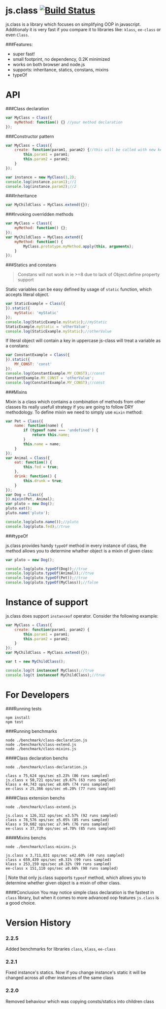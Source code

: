 js.class [![Build Status](https://travis-ci.org/dkraczkowski/js.class.svg?branch=master)](https://travis-ci.org/dkraczkowski/js.class)
========

js.class is a library which focuses on simplifying OOP in javascript. Additionaly it is very fast if you compare it to libraries like: `klass`, `ee-class` or even `Class`.


###Features:
 - super fast!
 - small footprint, no dependency, 0.2K minimized
 - works on both browser and node.js
 - supports: inheritance, statics, constans, mixins
 - typeOf

API
=========================

###Class declaration

```js
var MyClass = Class({
    myMethod: function() {} //your method declaration
});
```

###Constructor pattern

```js
var MyClass = Class({
    create: function(param1, param2) {//this will be called with new keyword
        this.param1 = param1;
        this.param2 = param2;
    }
});

var instance = new MyClass(1,2);
console.log(instance.param1);//1
console.log(instance.param2);//2
```

###Inheritance
```js
var MyChildClass = MyClass.extend({});
```

###Invoking overridden methods
```js
var MyClass = Class({
    myMethod: function() {};
});
var MyChildClass = MyClass.extend({
    myMethod: function() {
        MyClass.prototype.myMethod.apply(this, arguments);
    }
});
```

###Statics and constans
> Constans will not work in ie >=8 due to lack of Object.define property support


Static variables can be easy defined by usage of `static` function, which accepts literal object.

```js
var StaticExample = Class({
}).static({
    myStatic: 'myStatic'
});
console.log(StaticExample.myStatic);//myStatic
StaticExample.myStatic = 'otherValue';
console.log(StaticExample.myStatic);//otherValue
```

If literal object will contain a key in uppercase js-class will treat a variable as a constans:
```js
var ConstantExample = Class({
}).static({
    MY_CONST: 'const'
});
console.log(ConstantExample.MY_CONST);//const
ConstantExample.MY_CONST = 'otherValue';
console.log(ConstantExample.MY_CONST);//const
```

###Mixins

Mixin is a class which contains a combination of methods from other classes
Its really usefull strategy if you are going to follow DRY methodology.
To define mixin we need to simply use `mixin` method:
```js
var Pet = Class({
    name: function(name) {
        if (typeof name === 'undefined') {
            return this.name;
        }
        this.name = name;
    }
});
var Animal = Class({
    eat: function() {
        this.fed = true;
    },
    drink: function() {
        this.drunk = true;
    }
});
var Dog = Class({
}).mixin(Pet, Animal);
var pluto = new Dog();
pluto.eat();
pluto.name('pluto');

console.log(pluto.name());//pluto
console.log(pluto.fed);//true
```

###typeOf

js.class provides handy `typeOf` method in every instance of class,
the method allows you to determine whather object is a mixin of given class:

```js
var pluto = new Dog();

console.log(pluto.typeOf(Dog));//true
console.log(pluto.typeOf(Animal));//true
console.log(pluto.typeOf(Pet));//true
console.log(pluto.typeOf(MyClass));//false
```

Instance of support
===================
js.class does support `instanceof` operator. Consider the following example:

```js
var MyClass = Class({
    create: function(param1, param2) {
        this.param1 = param1;
        this.param2 = param2;
    }
});
var MyChildClass = MyClass.extend({});

var t = new MyChildClass();

console.log(t instanceof MyClass);//true
console.log(t instanceof MyChildClass);//true
```

For Developers
==============
###Running tests
```
npm install
npm test
```
###Running benchmarks
```
node ./benchmark/class-declaration.js
node ./benchmark/class-extend.js
node ./benchmark/class-mixins.js
```

####Class declaration benchs
```
node ./benchmark/class-declaration.js

class x 75,624 ops/sec ±3.23% (86 runs sampled)
js.class x 50,721 ops/sec ±9.67% (63 runs sampled)
klass x 44,743 ops/sec ±8.60% (74 runs sampled)
ee-class x 25,366 ops/sec ±6.20% (77 runs sampled)
```

####Class extension benchs
```
node ./benchmark/class-extend.js

js.class x 126,312 ops/sec ±3.57% (92 runs sampled)
class x 78,576 ops/sec ±5.05% (85 runs sampled)
klass x 59,602 ops/sec ±7.94% (76 runs sampled)
ee-class x 37,730 ops/sec ±4.70% (85 runs sampled)
```

####Mixins benchs
```
node ./benchmark/class-mixins.js

js.class x 3,711,831 ops/sec ±42.60% (49 runs sampled)
class x 659,439 ops/sec ±0.31% (99 runs sampled)
klass x 253,159 ops/sec ±0.32% (99 runs sampled)
ee-class x 151,110 ops/sec ±0.66% (98 runs sampled)
```
| Note that only js.class supports `typeof` method, which allows you to determine whether given object is a mixin of other class.

####Conclusion
You may notice simple class declaration is the fastest in `class` library, but when it comes to more
advanced oop features `js.class` is a good choice.

Version History
===============
### 2.2.5
Added benchmarks for libraries `class`, `klass`, `ee-class`
### 2.2.1
Fixed instance's statics. Now if you change instance's static it will be changed across all other instances of the same class
### 2.2.0
Removed behaviour which was copying consts/statics into children class